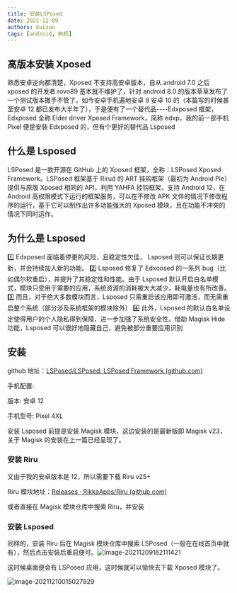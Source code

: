 ```yaml
---
title: 安装LSPosed
date: 2021-12-09
authors: kuizuo
tags: [android, 刷机]
---
```


<!-- truncate -->

## 高版本安装 Xposed

熟悉安卓逆向都清楚，Xposed 不支持高安卓版本，自从 android 7.0 之后 xposed 的开发者 rovo89 基本就不维护了，针对 android 8.0 的版本草草发布了一个测试版本撒手不管了。如今安卓手机遍地安卓 9 安卓 10 的（本篇写的时候甚至安卓 12 都已发布大半年了），于是便有了一个替代品----Edxposed 框架，Edxposed 全称 Elder driver Xposed Framework，简称 edxp，我的前一部手机 Pixel 便是安装 Edxposed 的，但有个更好的替代品 Lsposed

## 什么是 Lsposed

LSPosed 是一款开源在 GitHub 上的 Xposed 框架，全称：LSPosed Xposed Framework。LSPosed 框架基于 Rirud 的 ART 挂钩框架（最初为 Android Pie）提供与原版 Xposed 相同的 API，利用 YAHFA 挂钩框架，支持 Android 12，在 Android 高权限模式下运行的框架服务，可以在不修改 APK 文件的情况下修改程序的运行，基于它可以制作出许多功能强大的 Xposed 模块，且在功能不冲突的情况下同时运作。

## 为什么是 Lsposed

1️⃣ Edxposed 面临着停更的风险，且稳定性欠佳， Lsposed 则可以保证长期更新，并会持续加入新的功能。
2️⃣ Lsposed 修复了 Edxoosed 的一系列 bug（比如偶尔软重启），并提升了其稳定性和性能。由于 Lsposed 默认开启白名单模式，模块只受用于需要的应用，系统资源的消耗被大大减少，耗电量也有所改善。
3️⃣ 而且，对于绝大多数模块而言，Lsposed 只需重启该应用即可激活，而无需重启整个系统（部分涉及系统框架的模块除外）
4️⃣ 此外，Lsposed 的默认白名单设定使得用户的个人隐私得到保障，进一步加强了系统安全性。借助 Magisk Hide 功能，Lsposed 可以很好地隐藏自己，避免被部分重要应用识别

## 安装

github 地址：[LSPosed/LSPosed: LSPosed Framework (github.com)](https://github.com/LSPosed/LSPosed)

手机配置:

版本: 安卓 12

手机型号: Pixel 4XL

安装 Lsposed 前提是安装 Magisk 模块，这边安装的是最新版即 Magisk v23，关于 Magisk 的安装在上一篇已经呈现了。

### 安装 Riru

又由于我的安卓版本是 12，所以需要下载 Riru v25+

Riru 模块地址：[Releases · RikkaApps/Riru (github.com)](https://github.com/RikkaApps/Riru/releases)

或者直接在 Magisk 模块仓库中搜索 Riru，并安装

### 安装 Lsposed

同样的，安装 Riru 后在 Magisk 模块仓库中搜索 LSPosed（一般在在线首页中就有），然后点击安装后重启便可。![image-20211209162111421](https://img.kuizuo.cn/image-20211209162111421.png)

这时候桌面便会有 LSPosed 应用，这时候就可以愉快去下载 Xposed 模块了。

![image-20211210015027929](https://img.kuizuo.cn/image-20211210015027929.png)
